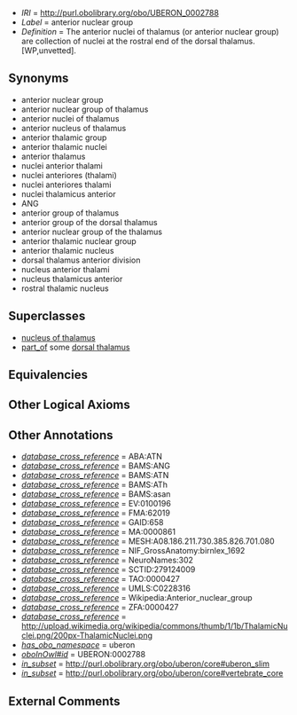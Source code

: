  * *IRI* = http://purl.obolibrary.org/obo/UBERON_0002788
 * *Label* = anterior nuclear group
 * *Definition* = The anterior nuclei of thalamus (or anterior nuclear group) are collection of nuclei at the rostral end of the dorsal thalamus. [WP,unvetted].

## Synonyms

 * anterior nuclear group
 * anterior nuclear group of thalamus
 * anterior nuclei of thalamus
 * anterior nucleus of thalamus
 * anterior thalamic group
 * anterior thalamic nuclei
 * anterior thalamus
 * nuclei anterior thalami
 * nuclei anteriores (thalami)
 * nuclei anteriores thalami
 * nuclei thalamicus anterior
 * ANG
 * anterior group of thalamus
 * anterior group of the dorsal thalamus
 * anterior nuclear group of the thalamus
 * anterior thalamic nuclear group
 * anterior thalamic nucleus
 * dorsal thalamus anterior division
 * nucleus anterior thalami
 * nucleus thalamicus anterior
 * rostral thalamic nucleus

## Superclasses

 * [nucleus of thalamus](../../UBERON/92/UBERON_0007692.md)
 * [part_of](../../BFO/50/BFO_0000050.md) some [dorsal thalamus](../../UBERON/03/UBERON_0004703.md)

## Equivalencies


## Other Logical Axioms


## Other Annotations

 * *[database_cross_reference](../../ef/oboInOwl#hasDbXref.md)* = ABA:ATN
 * *[database_cross_reference](../../ef/oboInOwl#hasDbXref.md)* = BAMS:ANG
 * *[database_cross_reference](../../ef/oboInOwl#hasDbXref.md)* = BAMS:ATN
 * *[database_cross_reference](../../ef/oboInOwl#hasDbXref.md)* = BAMS:ATh
 * *[database_cross_reference](../../ef/oboInOwl#hasDbXref.md)* = BAMS:asan
 * *[database_cross_reference](../../ef/oboInOwl#hasDbXref.md)* = EV:0100196
 * *[database_cross_reference](../../ef/oboInOwl#hasDbXref.md)* = FMA:62019
 * *[database_cross_reference](../../ef/oboInOwl#hasDbXref.md)* = GAID:658
 * *[database_cross_reference](../../ef/oboInOwl#hasDbXref.md)* = MA:0000861
 * *[database_cross_reference](../../ef/oboInOwl#hasDbXref.md)* = MESH:A08.186.211.730.385.826.701.080
 * *[database_cross_reference](../../ef/oboInOwl#hasDbXref.md)* = NIF_GrossAnatomy:birnlex_1692
 * *[database_cross_reference](../../ef/oboInOwl#hasDbXref.md)* = NeuroNames:302
 * *[database_cross_reference](../../ef/oboInOwl#hasDbXref.md)* = SCTID:279124009
 * *[database_cross_reference](../../ef/oboInOwl#hasDbXref.md)* = TAO:0000427
 * *[database_cross_reference](../../ef/oboInOwl#hasDbXref.md)* = UMLS:C0228316
 * *[database_cross_reference](../../ef/oboInOwl#hasDbXref.md)* = Wikipedia:Anterior_nuclear_group
 * *[database_cross_reference](../../ef/oboInOwl#hasDbXref.md)* = ZFA:0000427
 * *[database_cross_reference](../../ef/oboInOwl#hasDbXref.md)* = http://upload.wikimedia.org/wikipedia/commons/thumb/1/1b/ThalamicNuclei.png/200px-ThalamicNuclei.png
 * *[has_obo_namespace](../../ce/oboInOwl#hasOBONamespace.md)* = uberon
 * *[oboInOwl#id](../../id/oboInOwl#id.md)* = UBERON:0002788
 * *[in_subset](../../et/oboInOwl#inSubset.md)* = http://purl.obolibrary.org/obo/uberon/core#uberon_slim
 * *[in_subset](../../et/oboInOwl#inSubset.md)* = http://purl.obolibrary.org/obo/uberon/core#vertebrate_core

## External Comments

